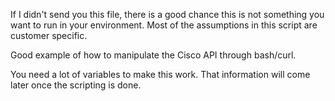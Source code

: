 If I didn't send you this file, there is a good chance this is not something you want to run in your environment. Most of the assumptions in this script are customer specific.

Good example of how to manipulate the Cisco API through bash/curl. 

You need a lot of variables to make this work. That information will come later once the scripting is done.